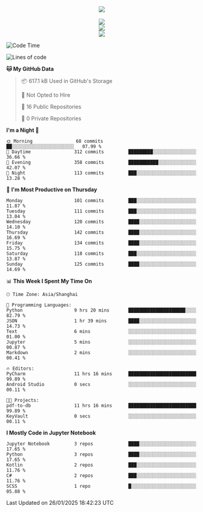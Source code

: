 <div align="center">
  <img src="https://readme-typing-svg.demolab.com?font=Zhi+Mang+Xing&size=40&pause=1000&color=000000&center=true&vCenter=true&lines=Baymax%E5%B0%8F%E6%8C%AF;Hello%20World"/><br/>
  <br/>
  <img src="https://skillicons.dev/icons?i=java,kotlin,python,c,cpp,html,css,javascript" /><br/>
  <img src="https://skillicons.dev/icons?i=spring,vue,pytorch,maven,gradle,mysql,sqlite,linux" /><br/>
  <img src="https://skillicons.dev/icons?i=idea,pycharm,webstorm,androidstudio,vscode,git,vim,md" /><br/>
</div>

<!--START_SECTION:waka-->
![Code Time](http://img.shields.io/badge/Code%20Time-526%20hrs%2034%20mins-blue)

![Lines of code](https://img.shields.io/badge/From%20Hello%20World%20I%27ve%20Written-6.0%20million%20lines%20of%20code-blue)

**🐱 My GitHub Data** 

> 📦 617.1 kB Used in GitHub's Storage 
 > 
> 🚫 Not Opted to Hire
 > 
> 📜 16 Public Repositories 
 > 
> 🔑 0 Private Repositories 
 > 
**I'm a Night 🦉** 

```text
🌞 Morning                68 commits          ██░░░░░░░░░░░░░░░░░░░░░░░   07.99 % 
🌆 Daytime                312 commits         █████████░░░░░░░░░░░░░░░░   36.66 % 
🌃 Evening                358 commits         ███████████░░░░░░░░░░░░░░   42.07 % 
🌙 Night                  113 commits         ███░░░░░░░░░░░░░░░░░░░░░░   13.28 % 
```
📅 **I'm Most Productive on Thursday** 

```text
Monday                   101 commits         ███░░░░░░░░░░░░░░░░░░░░░░   11.87 % 
Tuesday                  111 commits         ███░░░░░░░░░░░░░░░░░░░░░░   13.04 % 
Wednesday                120 commits         ████░░░░░░░░░░░░░░░░░░░░░   14.10 % 
Thursday                 142 commits         ████░░░░░░░░░░░░░░░░░░░░░   16.69 % 
Friday                   134 commits         ████░░░░░░░░░░░░░░░░░░░░░   15.75 % 
Saturday                 118 commits         ███░░░░░░░░░░░░░░░░░░░░░░   13.87 % 
Sunday                   125 commits         ████░░░░░░░░░░░░░░░░░░░░░   14.69 % 
```


📊 **This Week I Spent My Time On** 

```text
🕑︎ Time Zone: Asia/Shanghai

💬 Programming Languages: 
Python                   9 hrs 20 mins       █████████████████████░░░░   82.79 % 
JSON                     1 hr 39 mins        ████░░░░░░░░░░░░░░░░░░░░░   14.73 % 
Text                     6 mins              ░░░░░░░░░░░░░░░░░░░░░░░░░   01.00 % 
Jupyter                  5 mins              ░░░░░░░░░░░░░░░░░░░░░░░░░   00.87 % 
Markdown                 2 mins              ░░░░░░░░░░░░░░░░░░░░░░░░░   00.41 % 

🔥 Editors: 
PyCharm                  11 hrs 16 mins      █████████████████████████   99.89 % 
Android Studio           0 secs              ░░░░░░░░░░░░░░░░░░░░░░░░░   00.11 % 

🐱‍💻 Projects: 
pdf-to-db                11 hrs 16 mins      █████████████████████████   99.89 % 
KeyVault                 0 secs              ░░░░░░░░░░░░░░░░░░░░░░░░░   00.11 % 
```

**I Mostly Code in Jupyter Notebook** 

```text
Jupyter Notebook         3 repos             ████░░░░░░░░░░░░░░░░░░░░░   17.65 % 
Python                   3 repos             ████░░░░░░░░░░░░░░░░░░░░░   17.65 % 
Kotlin                   2 repos             ███░░░░░░░░░░░░░░░░░░░░░░   11.76 % 
C#                       2 repos             ███░░░░░░░░░░░░░░░░░░░░░░   11.76 % 
SCSS                     1 repo              █░░░░░░░░░░░░░░░░░░░░░░░░   05.88 % 
```




 Last Updated on 26/01/2025 18:42:23 UTC
<!--END_SECTION:waka-->





